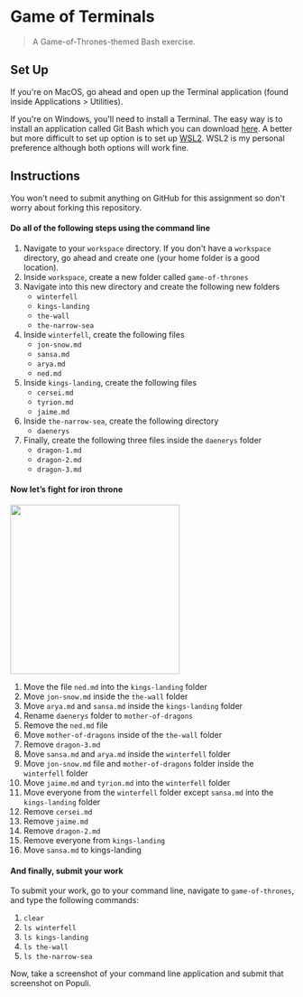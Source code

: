 # Game of Terminals

> A Game-of-Thrones-themed Bash exercise.

## Set Up

If you're on MacOS, go ahead and open up the Terminal application (found inside Applications > Utilities).

If you're on Windows, you'll need to install a Terminal. The easy way is to install an application called Git Bash which you can download [here](https://git-scm.com/download/win). A better but more difficult to set up option is to set up [WSL2](https://docs.microsoft.com/en-us/windows/wsl/install-win10). WSL2 is my personal preference although both options will work fine.

## Instructions

You won't need to submit anything on GitHub for this assignment so don't worry about forking this repository.

#### Do all of the following steps using the command line

1. Navigate to your `workspace` directory. If you don't have a `workspace` directory, go ahead and create one (your home folder is a good location).
1. Inside `workspace`, create a new folder called `game-of-thrones`
2. Navigate into this new directory and create the following new folders
    * `winterfell`
    * `kings-landing`
    * `the-wall`
    * `the-narrow-sea`
1. Inside `winterfell`, create the following files
    * `jon-snow.md`
    * `sansa.md`
    * `arya.md`
    * `ned.md`
1. Inside `kings-landing`, create the following files
    * `cersei.md`
    * `tyrion.md`
    * `jaime.md`
1. Inside `the-narrow-sea`, create the following directory
    * `daenerys`
1. Finally, create the following three files inside the `daenerys` folder
    * `dragon-1.md`
    * `dragon-2.md`
    * `dragon-3.md`

#### Now let’s fight for **iron throne**

<img src="https://odditymall.com/includes/content/game-of-thrones-iron-throne-cat-bed-0.jpg" width="300px"/>

1. Move the file `ned.md` into the `kings-landing` folder
1. Move `jon-snow.md` inside the `the-wall` folder
1. Move `arya.md` and `sansa.md` inside the `kings-landing` folder
1. Rename `daenerys` folder to `mother-of-dragons`
1. Remove the `ned.md` file
1. Move `mother-of-dragons` inside of the `the-wall` folder
1. Remove `dragon-3.md`
1. Move `sansa.md` and `arya.md` inside the `winterfell` folder
1. Move `jon-snow.md` file and `mother-of-dragons` folder inside the `winterfell` folder
1. Move `jaime.md` and `tyrion.md` into the `winterfell` folder
1. Move everyone from the `winterfell` folder except `sansa.md` into the `kings-landing` folder
1. Remove `cersei.md`
1. Remove `jaime.md`
1. Remove `dragon-2.md`
1. Remove everyone from `kings-landing`
1. Move `sansa.md` to kings-landing

#### And finally, submit your work

To submit your work, go to your command line, navigate to `game-of-thrones`, and type the following commands:
1. `clear`
1. `ls winterfell`
1. `ls kings-landing`
1. `ls the-wall`
1. `ls the-narrow-sea`

Now, take a screenshot of your command line application and submit that screenshot on Populi.
